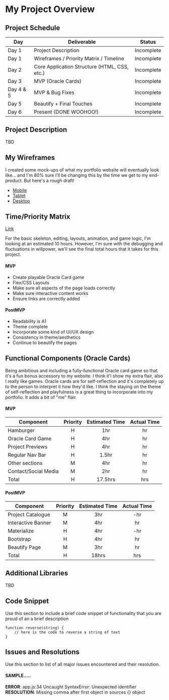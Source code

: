 # My Project Overview

## Project Schedule

|  Day | Deliverable | Status
|---|---| ---|
|Day 1| Project Description | Incomplete
|Day 1| Wireframes / Priority Matrix / Timeline | Incomplete
|Day 2| Core Application Structure (HTML, CSS, etc.) | Incomplete
|Day 3| MVP (Oracle Cards)| Incomplete
|Day 4 & 5| MVP & Bug Fixes| Incomplete
|Day 5| Beautify + Final Touches | Incomplete
|Day 6| Present (DONE WOOHOO!) | Incomplete


## Project Description

TBD

## My Wireframes
I created some mock-ups of what my portfolio website will eventually look like... and I'm 80% sure I'll be changing this by the time we get to my end-product. But here's a rough draft! 

- [Mobile](https://imgur.com/YSZnNxd)
- [Tablet](https://imgur.com/v9KmAmT)
- [Desktop](https://imgur.com/q1TRXPa)

## Time/Priority Matrix 

[Link](https://imgur.com/OdLibY3)

For the basic skeleton, editing, layouts, animation, and game logic, I'm looking at an estimated 10 hours. However, I'm sure with the debugging and fluctuations in willpower, we'll see the final total hours that it takes for this project. 

#### MVP

- Create playable Oracle Card game 
- Flex/CSS Layouts
- Make sure all aspects of the page loads correctly
- Make sure interactive content works
- Ensure links are correctly added

#### PostMVP 

- Readability is A1
- Theme complete
- Incorporate some kind of UI/UX design
- Consistency in theme/aesthetics
- Continue to beautify the pages

## Functional Components (Oracle Cards)

Being ambitious and including a fully-functional Oracle card game so that it's a fun bonus accessory to my website. I think it'l show my extra flair, also I really like games. Oracle cards are for self-reflection and it's completely up to the person to interpret it how they'd like. I think the staying on the theme of self-reflection and playfulness is a great thing to incorporate into my portfolio. It adds a bit of "me" flair.

#### MVP
| Component | Priority | Estimated Time | Actual Time |
| --- | :---: |  :---: | :---: | 
| Hamburger | H | 1hr | hr |
| Oracle Card Game | H | 4hr | hr | hr |
| Project Previews | H | 4hr | hr |
| Regular Nav Bar | H | 1.5hr | hr |  
| Other sections | M | 4hr | hr|
| Contact/Social Media | M | 2hr |  hr |
| Total | H | 17.5hrs| hrs |

#### PostMVP
| Component | Priority | Estimated Time | Actual Time |
| --- | :---: |  :---: | :---: | 
| Project Catalogue | M | 3hr | -hr | hr |
| Interactive Banner | M | 4hr | hr |
| Materialize | H | 4hr | -hr | hr |
| Bootstrap | H | 4hr | hr |
| Beautify Page | M | 3hr | hr |
| Total | H | 18hrs| hrs |

## Additional Libraries
 TBD

## Code Snippet

Use this section to include a brief code snippet of functionality that you are proud of an a brief description  

```
function reverse(string) {
	// here is the code to reverse a string of text
}
```

## Issues and Resolutions
 Use this section to list of all major issues encountered and their resolution.

#### SAMPLE.....
**ERROR**: app.js:34 Uncaught SyntaxError: Unexpected identifier                                
**RESOLUTION**: Missing comma after first object in sources {} object
